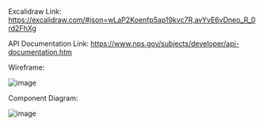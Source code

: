 


Excalidraw Link:
https://excalidraw.com/#json=wLaP2Koenfp5ap19kvc7R,avYvE6vDneo_R_0rd2FhXg

API Documentation Link:
https://www.nps.gov/subjects/developer/api-documentation.htm

Wireframe:

![image](https://github.com/moneshadhali/national_park_generator/assets/99983599/693988aa-565b-4ed5-aa74-7f1ef5b90bb2)



Component Diagram:

![image](https://github.com/moneshadhali/national_park_generator/assets/99983599/d955f0af-90a4-4b82-867b-aaa9b2e79d0d)
